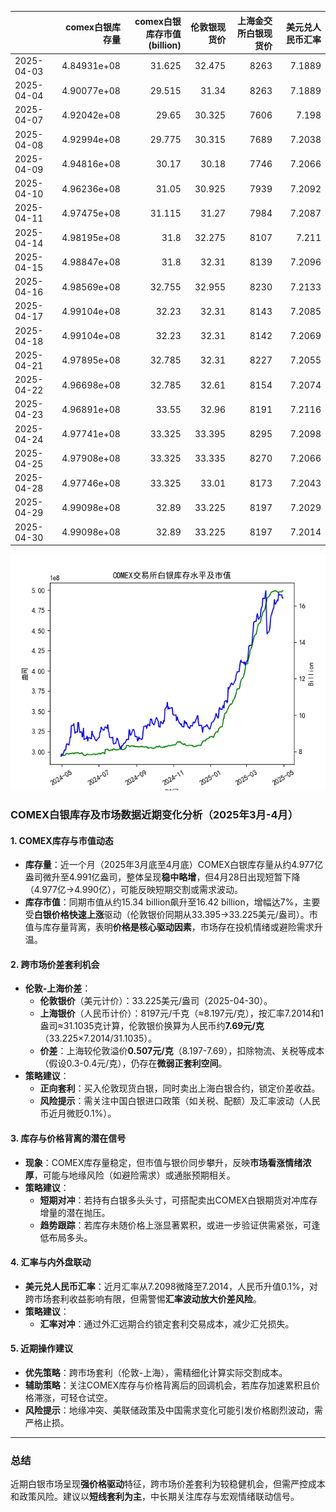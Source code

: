 |            |   comex白银库存量 |   comex白银库存市值(billion) |   伦敦银现货价 |   上海金交所白银现货价 |   美元兑人民币汇率 |
|:-----------|------------------:|-----------------------------:|---------------:|-----------------------:|-------------------:|
| 2025-04-03 |       4.84931e+08 |                       31.625 |         32.475 |                   8263 |             7.1889 |
| 2025-04-04 |       4.90077e+08 |                       29.515 |         31.34  |                   8263 |             7.1889 |
| 2025-04-07 |       4.92042e+08 |                       29.65  |         30.325 |                   7606 |             7.198  |
| 2025-04-08 |       4.92994e+08 |                       29.775 |         30.315 |                   7689 |             7.2038 |
| 2025-04-09 |       4.94816e+08 |                       30.17  |         30.18  |                   7746 |             7.2066 |
| 2025-04-10 |       4.96236e+08 |                       31.05  |         30.925 |                   7939 |             7.2092 |
| 2025-04-11 |       4.97475e+08 |                       31.115 |         31.27  |                   7984 |             7.2087 |
| 2025-04-14 |       4.98195e+08 |                       31.8   |         32.275 |                   8107 |             7.211  |
| 2025-04-15 |       4.98847e+08 |                       31.8   |         32.31  |                   8139 |             7.2096 |
| 2025-04-16 |       4.98569e+08 |                       32.755 |         32.955 |                   8230 |             7.2133 |
| 2025-04-17 |       4.99104e+08 |                       32.23  |         32.31  |                   8143 |             7.2085 |
| 2025-04-18 |       4.99104e+08 |                       32.23  |         32.31  |                   8142 |             7.2069 |
| 2025-04-21 |       4.97895e+08 |                       32.785 |         32.31  |                   8227 |             7.2055 |
| 2025-04-22 |       4.96698e+08 |                       32.785 |         32.61  |                   8154 |             7.2074 |
| 2025-04-23 |       4.96891e+08 |                       33.55  |         32.96  |                   8191 |             7.2116 |
| 2025-04-24 |       4.97741e+08 |                       33.325 |         33.395 |                   8295 |             7.2098 |
| 2025-04-25 |       4.97908e+08 |                       33.325 |         33.335 |                   8270 |             7.2066 |
| 2025-04-28 |       4.97746e+08 |                       33.325 |         33.01  |                   8173 |             7.2043 |
| 2025-04-29 |       4.99098e+08 |                       32.89  |         33.225 |                   8197 |             7.2029 |
| 2025-04-30 |       4.99098e+08 |                       32.89  |         33.225 |                   8197 |             7.2014 |

![图](silver.png)



### COMEX白银库存及市场数据近期变化分析（2025年3月-4月）

#### 1. **COMEX库存与市值动态**
- **库存量**：近一个月（2025年3月底至4月底）COMEX白银库存量从约4.977亿盎司微升至4.991亿盎司，整体呈现**稳中略增**，但4月28日出现短暂下降（4.977亿→4.990亿），可能反映短期交割或需求波动。
- **库存市值**：同期市值从约15.34 billion飙升至16.42 billion，增幅达7%，主要受**白银价格快速上涨**驱动（伦敦银价同期从33.395→33.225美元/盎司）。市值与库存量背离，表明**价格是核心驱动因素**，市场存在投机情绪或避险需求升温。

#### 2. **跨市场价差套利机会**
- **伦敦-上海价差**：
  - **伦敦银价**（美元计价）：33.225美元/盎司（2025-04-30）。
  - **上海银价**（人民币计价）：8197元/千克（≈8.197元/克），按汇率7.2014和1盎司≈31.1035克计算，伦敦银价换算为人民币约**7.69元/克**（33.225×7.2014/31.1035）。
  - **价差**：上海较伦敦溢价**0.507元/克**（8.197-7.69），扣除物流、关税等成本（假设0.3-0.4元/克），仍存在**微弱正套利空间**。
- **策略建议**：
  - **正向套利**：买入伦敦现货白银，同时卖出上海白银合约，锁定价差收益。
  - **风险提示**：需关注中国白银进口政策（如关税、配额）及汇率波动（人民币近月微贬0.1%）。

#### 3. **库存与价格背离的潜在信号**
- **现象**：COMEX库存量稳定，但市值与银价同步攀升，反映**市场看涨情绪浓厚**，可能与地缘风险（如避险需求）或通胀预期相关。
- **策略建议**：
  - **短期对冲**：若持有白银多头头寸，可搭配卖出COMEX白银期货对冲库存增量的潜在抛压。
  - **趋势跟踪**：若库存未随价格上涨显著累积，或进一步验证供需紧张，可逢低布局多头。

#### 4. **汇率与内外盘联动**
- **美元兑人民币汇率**：近月汇率从7.2098微降至7.2014，人民币升值0.1%，对跨市场套利收益影响有限，但需警惕**汇率波动放大价差风险**。
- **策略建议**：
  - **汇率对冲**：通过外汇远期合约锁定套利交易成本，减少汇兑损失。

#### 5. **近期操作建议**
- **优先策略**：跨市场套利（伦敦-上海），需精细化计算实际交割成本。
- **辅助策略**：关注COMEX库存与价格背离后的回调机会，若库存加速累积且价格滞涨，可轻仓试空。
- **风险提示**：地缘冲突、美联储政策及中国需求变化可能引发价格剧烈波动，需严格止损。

---

### 总结
近期白银市场呈现**强价格驱动**特征，跨市场价差套利为较稳健机会，但需严控成本和政策风险。建议以**短线套利为主**，中长期关注库存与宏观情绪联动信号。